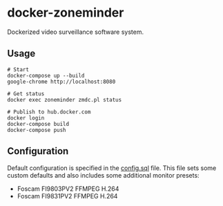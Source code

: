 # docker-zoneminder

Dockerized video surveillance software system.

## Usage

```
# Start
docker-compose up --build
google-chrome http://localhost:8080

# Get status
docker exec zoneminder zmdc.pl status

# Publish to hub.docker.com
docker login
docker-compose build
docker-compose push
```

## Configuration

Default configuration is specified in the [config.sql](./config.sql) file. This file sets some custom defaults and
also includes some additional monitor presets:

* Foscam FI9803PV2 FFMPEG H.264
* Foscam FI9831PV2 FFMPEG H.264
